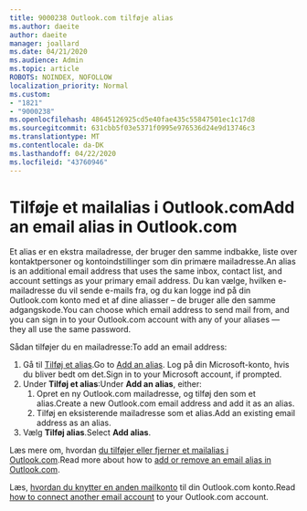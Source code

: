 ```yaml
---
title: 9000238 Outlook.com tilføje alias
ms.author: daeite
author: daeite
manager: joallard
ms.date: 04/21/2020
ms.audience: Admin
ms.topic: article
ROBOTS: NOINDEX, NOFOLLOW
localization_priority: Normal
ms.custom:
- "1821"
- "9000238"
ms.openlocfilehash: 48645126925cd5e40fae435c55847501ec1c17d8
ms.sourcegitcommit: 631cbb5f03e5371f0995e976536d24e9d13746c3
ms.translationtype: MT
ms.contentlocale: da-DK
ms.lasthandoff: 04/22/2020
ms.locfileid: "43760946"
---
```

# <a name="add-an-email-alias-in-outlookcom"></a><span data-ttu-id="e8512-102">Tilføje et mailalias i Outlook.com</span><span class="sxs-lookup"><span data-stu-id="e8512-102">Add an email alias in Outlook.com</span></span>

<span data-ttu-id="e8512-103">Et alias er en ekstra mailadresse, der bruger den samme indbakke, liste over kontaktpersoner og kontoindstillinger som din primære mailadresse.</span><span class="sxs-lookup"><span data-stu-id="e8512-103">An alias is an additional email address that uses the same inbox, contact list, and account settings as your primary email address.</span></span> <span data-ttu-id="e8512-104">Du kan vælge, hvilken e-mailadresse du vil sende e-mails fra, og du kan logge ind på din Outlook.com konto med et af dine aliasser – de bruger alle den samme adgangskode.</span><span class="sxs-lookup"><span data-stu-id="e8512-104">You can choose which email address to send mail from, and you can sign in to your Outlook.com account with any of your aliases — they all use the same password.</span></span>

<span data-ttu-id="e8512-105">Sådan tilføjer du en mailadresse:</span><span class="sxs-lookup"><span data-stu-id="e8512-105">To add an email address:</span></span>

1. <span data-ttu-id="e8512-106">Gå til [Tilføj et alias](https://go.microsoft.com/fwlink/p/?linkid=864833).</span><span class="sxs-lookup"><span data-stu-id="e8512-106">Go to [Add an alias](https://go.microsoft.com/fwlink/p/?linkid=864833).</span></span> <span data-ttu-id="e8512-107">Log på din Microsoft-konto, hvis du bliver bedt om det.</span><span class="sxs-lookup"><span data-stu-id="e8512-107">Sign in to your Microsoft account, if prompted.</span></span>
2. <span data-ttu-id="e8512-108">Under **Tilføj et alias**:</span><span class="sxs-lookup"><span data-stu-id="e8512-108">Under **Add an alias**, either:</span></span>
    1. <span data-ttu-id="e8512-109">Opret en ny Outlook.com mailadresse, og tilføj den som et alias.</span><span class="sxs-lookup"><span data-stu-id="e8512-109">Create a new Outlook.com email address and add it as an alias.</span></span>
    2. <span data-ttu-id="e8512-110">Tilføj en eksisterende mailadresse som et alias.</span><span class="sxs-lookup"><span data-stu-id="e8512-110">Add an existing email address as an alias.</span></span>
3. <span data-ttu-id="e8512-111">Vælg **Tilføj alias**.</span><span class="sxs-lookup"><span data-stu-id="e8512-111">Select **Add alias**.</span></span>

<span data-ttu-id="e8512-112">Læs mere om, hvordan [du tilføjer eller fjerner et mailalias i Outlook.com](https://support.office.com/article/459b1989-356d-40fa-a689-8f285b13f1f2?wt.mc_id=Office_Outlook_com_Alchemy).</span><span class="sxs-lookup"><span data-stu-id="e8512-112">Read more about how to [add or remove an email alias in Outlook.com](https://support.office.com/article/459b1989-356d-40fa-a689-8f285b13f1f2?wt.mc_id=Office_Outlook_com_Alchemy).</span></span>  

<span data-ttu-id="e8512-113">Læs, [hvordan du knytter en anden mailkonto](https://support.office.com/article/c5224df4-5885-4e79-91ba-523aa743f0ba?wt.mc_id=Office_Outlook_com_Alchemy) til din Outlook.com konto.</span><span class="sxs-lookup"><span data-stu-id="e8512-113">Read [how to connect another email account](https://support.office.com/article/c5224df4-5885-4e79-91ba-523aa743f0ba?wt.mc_id=Office_Outlook_com_Alchemy) to your Outlook.com account.</span></span>